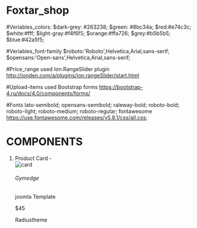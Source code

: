 # Foxtar_shop

#Veriables_colors:
$dark-grey: #263238;
$green: #8bc34a;
$red:#e74c3c;
$white:#fff;
$light-gray:#f4f6f5;
$orange:#ffa726;
$grey:#b5b5b5;
$blue:#42a5f5;

#Veriables_font-family
$roboto:'Roboto',Helvetica,Arial,sans-serif;
$opensans:'Open-sans',Helvetica,Arial,sans-serif;

#Price_range
used Ion.RangeSlider plugin <http://ionden.com/a/plugins/ion.rangeSlider/start.html>

#Upload-items
used Bootstrap forms <https://bootstrap-4.ru/docs/4.0/components/forms/>

#Fonts
lato-semibold;
opensans-semibold;
raleway-bold;
roboto-bold;
roboto-light;
roboto-medium;
roboto-regular;
fontawesome <https://use.fontawesome.com/releases/v5.8.1/css/all.css>;


# COMPONENTS

1. Product Card -
    <div class="product-card">
        <div class="product-card__picture"></div>
        <div class="product-card__label">
            <img src="img/card.png" alt="card">
        </div>
        <div class="product-card__body">
            <div class="product-card__info">
                <h6 class="product__name">
                    Gymedge
                </h6>
                <p class="product__model">
                    joomla Template
                </p>
            </div>
            <div class="product__price">
                <p>$45</p>
            </div>
        </div>
        <div class="seller product-card__seller">
            <div class="seller__info">
                <div class="seller__logo"></div>
                <p class="seller__name">
                    Radiustheme
                </p>
            </div>
            <div class="seller__rating">
                <i class="far fa-star"></i>
                <i class="far fa-star"></i>
                <i class="far fa-star"></i>
                <i class="far fa-star"></i>
                <i class="far fa-star"></i>
            </div>
        </div>
    </div>
